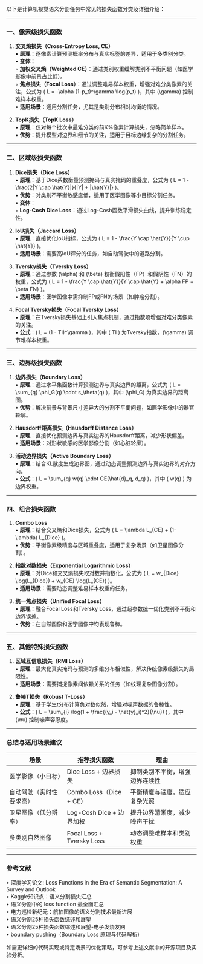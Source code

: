 以下是计算机视觉语义分割任务中常见的损失函数分类及详细介绍：

---

### 一、**像素级损失函数**
1. **交叉熵损失（Cross-Entropy Loss, CE）**  
   • **原理**：逐像素计算预测概率分布与真实标签的差异，适用于多类别分类。  
   • **变体**：  
     ◦ **加权交叉熵（Weighted CE）**：通过类别权重缓解类别不平衡问题（如医学影像中前景占比低）。  
     ◦ **焦点损失（Focal Loss）**：通过调整难易样本权重，增强对难分类像素的关注，公式为 \( L = -\alpha (1-p_t)^\gamma \log(p_t) \)，其中 \(\gamma\) 控制难样本权重。  
   • **适用场景**：通用分割任务，尤其是类别分布相对均衡的情况。

2. **TopK损失（TopK Loss）**  
   • **原理**：仅对每个批次中最难分类的前K%像素计算损失，忽略简单样本。  
   • **优势**：提升模型对边界和细节的关注，适用于目标边缘复杂的分割任务。

---

### 二、**区域级损失函数**
1. **Dice损失（Dice Loss）**  
   • **原理**：基于Dice系数衡量预测掩码与真实掩码的重叠度，公式为 \( L = 1 - \frac{2|Y \cap \hat{Y}|}{|Y| + |\hat{Y}|} \)。  
   • **优势**：对类别不平衡敏感度低，适用于医学图像等小目标分割任务。  
   • **变体**：  
     ◦ **Log-Cosh Dice Loss**：通过Log-Cosh函数平滑损失曲线，提升训练稳定性。

2. **IoU损失（Jaccard Loss）**  
   • **原理**：直接优化IoU指标，公式为 \( L = 1 - \frac{Y \cap \hat{Y}}{Y \cup \hat{Y}} \)。  
   • **适用场景**：需要高IoU评分的任务，如自动驾驶中的道路分割。

3. **Tversky损失（Tversky Loss）**  
   • **原理**：通过参数 \(\alpha\) 和 \(\beta\) 权衡假阳性（FP）和假阴性（FN）的权重，公式为 \( L = 1 - \frac{Y \cap \hat{Y}}{Y \cap \hat{Y} + \alpha FP + \beta FN} \)。  
   • **适用场景**：医学图像中需抑制FP或FN的场景（如肿瘤分割）。

4. **Focal Tversky损失（Focal Tversky Loss）**  
   • **原理**：在Tversky损失基础上引入焦点机制，通过指数项增强对难分类像素的关注。  
   • **公式**：\( L = (1 - TI)^\gamma \)，其中 \( TI \) 为Tversky指数，\(\gamma\) 调节难样本权重。

---

### 三、**边界级损失函数**
1. **边界损失（Boundary Loss）**  
   • **原理**：通过水平集函数计算预测边界与真实边界的距离，公式为 \( L = \sum_{q} \phi_G(q) \cdot s_\theta(q) \)，其中 \(\phi_G\) 为真实边界的距离图。  
   • **优势**：解决前景与背景尺寸差异大的分割不平衡问题，如医学影像中的器官轮廓。

2. **Hausdorff距离损失（Hausdorff Distance Loss）**  
   • **原理**：直接优化预测边界与真实边界的Hausdorff距离，减少形状偏差。  
   • **适用场景**：对形状敏感的医学影像分割（如心脏轮廓）。

3. **活动边界损失（Active Boundary Loss）**  
   • **原理**：结合KL散度生成边界图，通过动态调整预测边界与真实边界的对齐方向。  
   • **公式**：\( L = \sum_{q} w(q) \cdot CE(\hat{d}_q, d_q) \)，其中 \( w(q) \) 为边界权重。

---

### 四、**组合损失函数**
1. **Combo Loss**  
   • **原理**：结合交叉熵和Dice损失，公式为 \( L = \lambda L_{CE} + (1-\lambda) L_{Dice} \)。  
   • **优势**：平衡像素级精度与区域重叠度，适用于复杂场景（如卫星图像分割）。

2. **指数对数损失（Exponential Logarithmic Loss）**  
   • **原理**：对Dice和交叉熵损失取对数并指数化，公式为 \( L = w_{Dice} \log(L_{Dice}) + w_{CE} \log(L_{CE}) \)。  
   • **适用场景**：需要动态调整难易样本权重的任务。

3. **统一焦点损失（Unified Focal Loss）**  
   • **原理**：融合Focal Loss和Tversky Loss，通过超参数统一优化类别不平衡和边界误差。  
   • **优势**：在自然图像和医学图像中均表现鲁棒。

---

### 五、**其他特殊损失函数**
1. **区域互信息损失（RMI Loss）**  
   • **原理**：最大化真实掩码与预测的多维分布相似性，解决传统像素级损失的局限性。  
   • **适用场景**：需要捕捉像素间依赖关系的任务（如纹理复杂图像分割）。

2. **鲁棒T损失（Robust T-Loss）**  
   • **原理**：基于学生t分布计算负对数似然，增强对噪声数据的鲁棒性。  
   • **公式**：\( L = \sum_{i} \log(1 + \frac{(y_i - \hat{y}_i)^2}{\nu}) \)，其中 \(\nu\) 控制噪声容忍度。

---

### **总结与适用场景建议**
| **场景**                 | **推荐损失函数**          | **理由**                       |
| ------------------------ | ------------------------- | ------------------------------ |
| 医学影像（小目标）       | Dice Loss + 边界损失      | 抑制类别不平衡，增强边界连续性 |
| 自动驾驶（实时性要求高） | Combo Loss（Dice + CE）   | 平衡精度与速度，适应复杂光照   |
| 卫星图像（低分辨率）     | Log-Cosh Dice + 边界加权  | 提升边界清晰度，减少噪声干扰   |
| 多类别自然图像           | Focal Loss + Tversky Loss | 动态调整难样本和类别权重       |

---

### **参考文献**
•  深度学习论文: Loss Functions in the Era of Semantic Segmentation: A Survey and Outlook  
•  Kaggle知识点：语义分割损失汇总  
•  语义分割中的 loss function 最全面汇总  
•  电力巡检新纪元：航拍图像的语义分割技术最新进展  
•  语义分割25种损失函数综述和展望  
•  语义分割25种损失函数综述和展望-电子发烧友网  
•  boundary pushing（Boundary Loss 原理与代码解析）  

如需更详细的代码实现或特定场景的优化策略，可参考上述文献中的开源项目及实验分析。
